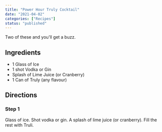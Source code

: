 ```yaml
---
title: "Power Hour Truly Cocktail"
date: "2021-04-02"
categories: ["Recipes"]
status: "published"
---
```


Two of these and you'll get a buzz.
<!-- excerpt end -->

## Ingredients
* 1 Glass of Ice
* 1 shot Vodka or Gin
* Splash of Lime Juice (or Cranberry)
* 1 Can of Truly (any flavour)

## Directions

### Step 1
Glass of ice.  Shot vodka or gin.   A splash of lime juice (or cranberry).  Fill the rest with Truli.

